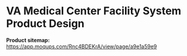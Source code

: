 # VA Medical Center Facility System Product Design

**Product sitemap:** https://app.moqups.com/Rnc4BDEKrA/view/page/a9e1a59e9
